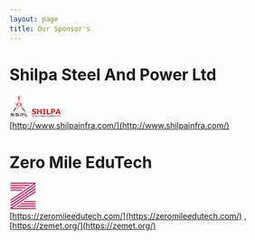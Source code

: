 ```yaml
---
layout: page
title: Our Sponsor's
---
```


# Shilpa Steel And Power Ltd
![Shilpa Infra](/img/2019/feb/shilpa-infra-96x96.png)<br />
[http://www.shilpainfra.com/](http://www.shilpainfra.com/)

# Zero Mile EduTech
![Zero Mile EduTech](/img/2019/feb/icon-48x48.png)<br />
[https://zeromileedutech.com/](https://zeromileedutech.com/) , [https://zemet.org/](https://zemet.org/)